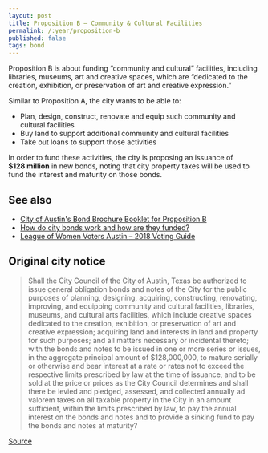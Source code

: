 ```yaml
---
layout: post
title: Proposition B – Community & Cultural Facilities
permalink: /:year/proposition-b
published: false
tags: bond
---
```


Proposition B is about funding “community and cultural” facilities, including
libraries, museums, art and creative spaces, which are “dedicated to the
creation, exhibition, or preservation of art and creative expression.”

Similar to Proposition A, the city wants to be able to:

* Plan, design, construct, renovate and equip such community and cultural
  facilities
* Buy land to support additional community and cultural facilities
* Take out loans to support those activities

<p>In order to fund these activities, the city is proposing an issuance of
<nobr><strong>$128 million</strong></nobr> in new bonds, noting that city
property taxes will be used to fund the interest and maturity on those
bonds.</p>

<!-- ## What do “community and cultural facilities” include in Austin?

TBD

## What do “art creative spaces” include?

TBD

## How much have we spent in the past in this category and on what types of
#projects?

TBD

## How many Austin city employees rely exclusively on this funding? Outside
#contractors?

TBD

## Evaluation

TBD -->

## See also

* [City of Austin's Bond Brochure Booklet for Proposition B](http://www.austintexas.gov/sites/default/files/files/Finance/CFO/2018-Bond/Prop_B_Libraries__Museums___Cultural_Centers.pdf)
* [How do city bonds work and how are they funded?](/learn/municipal-bonds/)
* [League of Women Voters Austin – 2018 Voting Guide](https://lwvaustin.org/voter-guide/)

## Original city notice

> Shall the City Council of the City of Austin, Texas be authorized to issue
> general obligation bonds and notes of the City for the public purposes of
> planning, designing, acquiring, constructing, renovating, improving, and
> equipping community and cultural facilities, libraries, museums, and cultural
> arts facilities, which include creative spaces dedicated to the creation,
> exhibition, or preservation of art and creative expression; acquiring land and
> interests in land and property for such purposes; and all matters necessary or
> incidental thereto; with the bonds and notes to be issued in one or more
> series or issues, in the aggregate principal amount of $128,000,000, to mature
> serially or otherwise and bear interest at a rate or rates not to exceed the
> respective limits prescribed by law at the time of issuance, and to be sold at
> the price or prices as the City Council determines and shall there be levied
> and pledged, assessed, and collected annually ad valorem taxes on all taxable
> property in the City in an amount sufficient, within the limits prescribed by
> law, to pay the annual interest on the bonds and notes and to provide a
> sinking fund to pay the bonds and notes at maturity?

<p class="source"><a href="https://www.austintexas.gov/edims/document.cfm?id=307013">Source</a></p>
